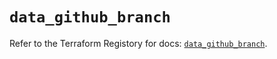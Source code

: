 # `data_github_branch`

Refer to the Terraform Registory for docs: [`data_github_branch`](https://registry.terraform.io/providers/integrations/github/5.42.0/docs/data-sources/branch).
